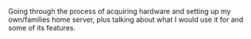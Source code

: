 Going through the process of acquiring hardware and setting up my own/families home server, plus talking about what I would use it for and some of its features.